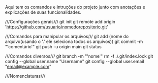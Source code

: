 Aqui tem os comandos e intruções do projeto junto com anotações e explicações de suas funcionalidades.



///Configurações gerais///
git init <!-- Cria os arquivos necessário na pasta do repositório do computador -->
git remote add origin 'https://github.com/usuario/nomedorepositorio.git' <!-- Adiciona o endereço do repositório na nuvem -->
<!-- remote = conexão entre repositório local com a nuvem -->
<!-- origin = nome do repositório do github -->


///Comandos para manipular os arquivos/// 
git add (nome do arquivo(usando o '.' ele seleciona todos os arquivos)) <!-- Adiciona um arquivo para seleção -->
git commit -m "'comentário'" <!-- Entrega o/s arquivo/s  -->
git push -u origin main <!-- Manda os arquivos pra nuvem ('-u' só é necessário na primeira vez)-->
git status <!-- Mostra informações -->


///Comandos diversos///
git branch -m "'nome'" <!-- Renomeia o nome da branch (no caso estava como master mas o github usa main) -->
rm -f ./.git/index.lock <!-- Resolveu os erros de "Unable to create..." e " Another git process seems to be running..." -->
git config --global user.name "Username" <!-- Usado para configurar o nome de usuário -->
git config --global user.email "email@example.com" <!-- Usado para configurar o email do usuário -->



///Nomenclaturas///
<!-- remote = conexão entre repositório local com a nuvem -->
<!-- origin = nome do repositório do github -->
